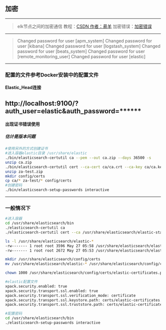 ## 加密
***
>elk节点之间的加密通信
教程：[CSDN 作者：昜羊](https://blog.csdn.net/zyy247796143/article/details/125002405)
加密错误：[加密错误](https://blog.csdn.net/lanran_l/article/details/118409959)
---
>Changed password for user [apm_system]
Changed password for user [kibana]
Changed password for user [logstash_system]
Changed password for user [beats_system]
Changed password for user [remote_monitoring_user]
Changed password for user [elastic]
---
### 配置的文件参考Docker安装中的配置文件
#### Elastic_Head连接 
http://localhost:9100/?auth_user=elastic&auth_password=******
---
#### 出现证书错误使用
##### 估计是版本问题
```bash
#使用另外的方式创建证书
#进入容器elastic目录 /usr/share/elastic
./bin/elasticsearch-certutil ca --pem --out ca.zip --days 36500 -s
unzip ca.zip
./bin/elasticsearch-certutil cert --ca-cert ca/ca.crt --ca-key ca/ca.key --pem --name za-test --out za-test.zip --days 36500 -s
unzip za-test.zip
mkdir config/certs
cp ca/* za-test/* config/certs
#创建密码
./bin/elasticsearch-setup-passwords interactive
```
---

### 一般情况下
```bash
#进入容器
cd /usr/share/elasticsearch/bin
./elasticsearch-certutil ca
./elasticsearch-certutil cert --ca /usr/share/elasticsearch/elastic-stack-ca.p12

ls -l /usr/share/elasticsearch/elastic-*                
-rw------- 1 root root 3596 May 27 05:58 /usr/share/elasticsearch/elastic-certificates.p12
-rw------- 1 root root 2672 May 27 05:53 /usr/share/elasticsearch/elastic-stack-ca.p12

mkdir /usr/share/elasticsearch/config/certs
mv /usr/share/elasticsearch/elastic-* /usr/share/elasticsearch/config/certs

chown 1000 /usr/share/elasticsearch/config/certs/elastic-certificates.p12

#elastic配置文件
xpack.security.enabled: true
xpack.security.transport.ssl.enabled: true
xpack.security.transport.ssl.verification_mode: certificate
xpack.security.transport.ssl.keystore.path: certs/elastic-certificates.p12
xpack.security.transport.ssl.truststore.path: certs/elastic-certificates.p12

#配置密码
cd /usr/share/elasticsearch/bin
./elasticsearch-setup-passwords interactive

```